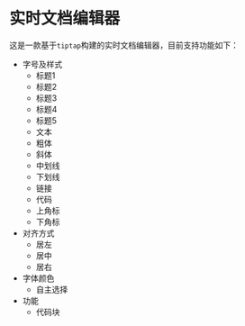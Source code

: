 
# 实时文档编辑器

这是一款基于`tiptap`构建的实时文档编辑器，目前支持功能如下：

- 字号及样式
  - 标题1
  - 标题2
  - 标题3
  - 标题4
  - 标题5
  - 文本
  - 粗体
  - 斜体
  - 中划线
  - 下划线
  - 链接
  - 代码
  - 上角标
  - 下角标
- 对齐方式
  - 居左
  - 居中
  - 居右
- 字体颜色
  - 自主选择
- 功能
  - 代码块